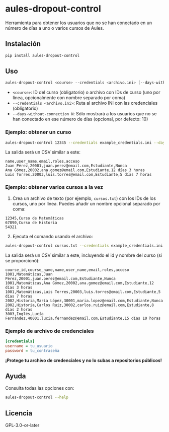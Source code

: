 # aules-dropout-control

Herramienta para obtener los usuarios que no se han conectado en un número de días a uno o varios cursos de Aules.

## Instalación

```bash
pip install aules-dropout-control
```

## Uso


```bash
aules-dropout-control <course> --credentials <archivo.ini> [--days-without-connection N]
```

- `<course>`: ID del curso (obligatorio) o archivo con IDs de curso (uno por línea, opcionalmente con nombre separado por coma)
- `--credentials <archivo.ini>`: Ruta al archivo INI con las credenciales (obligatorio)
- `--days-without-connection N`: Sólo mostrará a los usuarios que no se han conectado en ese número de días (opcional, por defecto: 10)



### Ejemplo: obtener un curso

```bash
aules-dropout-control 12345 --credentials example_credentials.ini --days-without-connection 15
```

La salida será un CSV similar a este:
```csv
name,user_name,email,roles,acceso
Juan Pérez,20001,juan.perez@email.com,Estudiante,Nunca
Ana Gómez,20002,ana.gomez@email.com,Estudiante,12 días 3 horas
Luis Torres,20003,luis.torres@email.com,Estudiante,5 días 7 horas
```

### Ejemplo: obtener varios cursos a la vez

1. Crea un archivo de texto (por ejemplo, `cursos.txt`) con los IDs de los cursos, uno por línea. Puedes añadir un nombre opcional separado por coma:

```
12345,Curso de Matemáticas
67890,Curso de Historia
54321
```

2. Ejecuta el comando usando el archivo:

```bash
aules-dropout-control cursos.txt --credentials example_credentials.ini
```

La salida será un CSV similar a este, incluyendo el id y nombre del curso (si se proporcionó):

```csv
course_id,course_name,name,user_name,email,roles,acceso
1001,Matemáticas,Juan Pérez,20001,juan.perez@email.com,Estudiante,Nunca
1001,Matemáticas,Ana Gómez,20002,ana.gomez@email.com,Estudiante,12 días 3 horas
1001,Matemáticas,Luis Torres,20003,luis.torres@email.com,Estudiante,5 días 7 horas
2002,Historia,María López,30001,maria.lopez@email.com,Estudiante,Nunca
2002,Historia,Carlos Ruiz,30002,carlos.ruiz@email.com,Estudiante,8 días 2 horas
3003,Inglés,Lucía Fernández,40001,lucia.fernandez@email.com,Estudiante,15 días 10 horas
```

### Ejemplo de archivo de credenciales

```ini
[credentials]
username = tu_usuario
password = tu_contraseña
```

**¡Protege tu archivo de credenciales y no lo subas a repositorios públicos!**

## Ayuda

Consulta todas las opciones con:

```bash
aules-dropout-control --help
```

## Licencia
GPL-3.0-or-later

